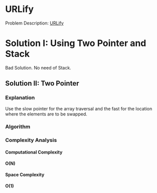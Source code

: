 # URLify

Problem Description: [URLify](https://www.geeksforgeeks.org/urlify-a-given-string-replace-spaces-with-%20/)

# Solution I: Using Two Pointer and Stack

Bad Solution. No need of Stack.

## Solution II: Two Pointer

### Explanation

Use the slow pointer for the array traversal and the fast for the location where the elements are to be swapped.

### Algorithm

### Complexity Analysis

#### Computational Complexity

**O(N)**

#### Space Complexity

**O(1)**

